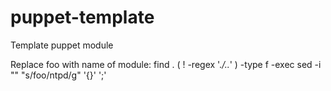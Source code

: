 puppet-template
===============

Template puppet module

Replace foo with name of module:
find . \( ! -regex '.*/\..*' \) -type f -exec sed -i "" "s/foo/ntpd/g" '{}' ';'
